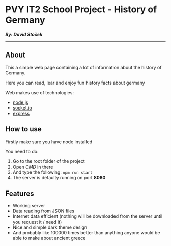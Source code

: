 # PVY IT2 School Project - History of Germany
 
***By: David Stoček***

---

## About

This a simple web page containing a lot of information about the history of Germany.

Here you can read, lear and enjoy fun history facts about germany

Web makes use of technologies:
- [node.js](https://nodejs.org/en/)
- [socket.io](https://socket.io/)
- [express](https://expressjs.com/)

## How to use

Firstly make sure you have node installed

You need to do:
1. Go to the root folder of the project
2. Open *CMD* in there
3. And type the following: `npm run start` 
4. The server is defaulty running on port **8080**

## Features

- Working server
- Data reading from JSON files
- Internet data efficient (nothing will be downloaded from the server until you request it / need it)
- Nice and simple dark theme design
- And probably like 100000 times better than anything anyone would be able to make about ancient greece
